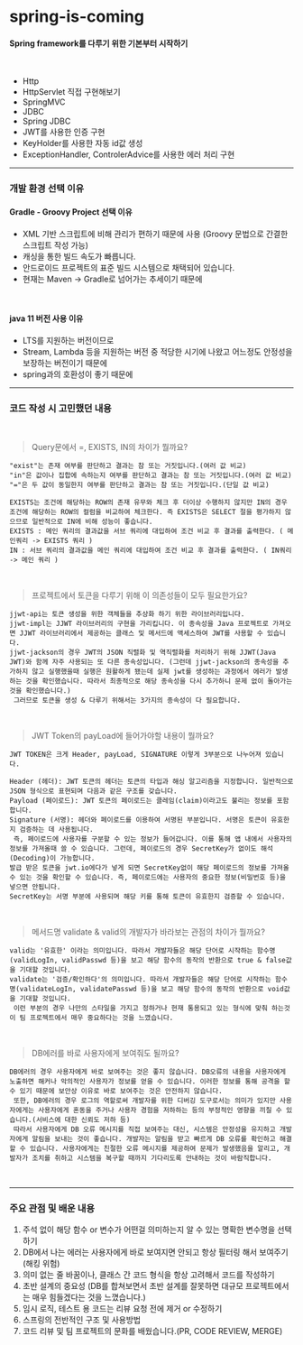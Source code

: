 # spring-is-coming

#### Spring framework를 다루기 위한 기본부터 시작하기

<br>

- Http 
- HttpServlet 직접 구현해보기
- SpringMVC
- JDBC
- Spring JDBC
- JWT를 사용한 인증 구현
- KeyHolder를 사용한 자동 id값 생성
- ExceptionHandler, ControlerAdvice를 사용한 에러 처리 구현

---
### 개발 환경 선택 이유

#### Gradle - Groovy Project 선택 이유

- XML 기반 스크립트에 비해 관리가 편하기 때문에 사용 (Groovy 문법으로 간결한 스크립트 작성 가능)
- 캐싱을 통한 빌드 속도가 빠릅니다.
- 안드로이드 프로젝트의 표준 빌드 시스템으로 채택되어 있습니다.
- 현재는 Maven -> Gradle로 넘어가는 추세이기 때문에

<br>

#### java 11 버전 사용 이유
- LTS를 지원하는 버전이므로
- Stream, Lambda 등을 지원하는 버전 중 적당한 시기에 나왔고 어느정도 안정성을 보장하는 버전이기 때문에
- spring과의 호환성이 좋기 때문에

---

### 코드 작성 시 고민했던 내용

<br>

> Query문에서 =, EXISTS, IN의 차이가 뭘까요?

```
"exist"는 존재 여부를 판단하고 결과는 참 또는 거짓입니다.(여러 값 비교)
"in"은 값이나 집합에 속하는지 여부를 판단하고 결과는 참 또는 거짓입니다.(여러 값 비교)
"="은 두 값이 동일한지 여부를 판단하고 결과는 참 또는 거짓입니다.(단일 값 비교)

EXISTS는 조건에 해당하는 ROW의 존재 유무와 체크 후 더이상 수행하지 않지만 IN의 경우 조건에 해당하는 ROW의 컬럼을 비교하여 체크한다. 즉 EXISTS은 SELECT 절을 평가하지 않으므로 일반적으로 IN에 비해 성능이 좋습니다.
EXISTS : 메인 쿼리의 결과값을 서브 쿼리에 대입하여 조건 비교 후 결과를 출력한다. ( 메인쿼리 -> EXISTS 쿼리 )
IN : 서브 쿼리의 결과값을 메인 쿼리에 대입하여 조건 비교 후 결과를 출력한다. ( IN쿼리 -> 메인 쿼리 )
```

<br>

> 프로젝트에서 토큰을 다루기 위해 이 의존성들이 모두 필요한가요?

```
jjwt-api는 토큰 생성을 위한 객체들을 추상화 하기 위한 라이브러리입니다.
jjwt-impl는 JJWT 라이브러리의 구현을 가리킵니다. 이 종속성을 Java 프로젝트로 가져오면 JJWT 라이브러리에서 제공하는 클래스 및 메서드에 액세스하여 JWT를 사용할 수 있습니다.
jjwt-jackson의 경우 JWT의 JSON 직렬화 및 역직렬화를 처리하기 위해 JJWT(Java JWT)와 함께 자주 사용되는 또 다른 종속성입니다. (그런데 jjwt-jackson의 종속성을 추가하지 않고 실행했을때 실행은 원활하게 됐는데 실제 jwt를 생성하는 과정에서 에러가 발생하는 것을 확인했습니다. 따라서 최종적으로 해당 종속성을 다시 추가하니 문제 없이 돌아가는 것을 확인했습니다.)
 그러므로 토큰을 생성 & 다루기 위해서는 3가지의 종속성이 다 필요합니다.

```

<br>

> JWT Token의 payLoad에 들어가야할 내용이 뭘까요?

```
JWT TOKEN은 크게 Header, payLoad, SIGNATURE 이렇게 3부분으로 나누어져 있습니다.

Header (헤더): JWT 토큰의 헤더는 토큰의 타입과 해싱 알고리즘을 지정합니다. 일반적으로 JSON 형식으로 표현되며 다음과 같은 구조를 갖습니다.
Payload (페이로드): JWT 토큰의 페이로드는 클레임(claim)이라고도 불리는 정보를 포함합니다.
Signature (서명): 헤더와 페이로드를 이용하여 서명된 부분입니다. 서명은 토큰이 유효한지 검증하는 데 사용됩니다.
 즉, 페이로드에 사용자를 구분할 수 있는 정보가 들어갑니다. 이를 통해 앱 내에서 사용자의 정보를 가져올때 쓸 수 있습니다. 그런데, 페이로드의 경우 SecretKey가 없이도 해석(Decoding)이 가능합니다.
발급 받은 토큰을 jwt.io에다가 넣게 되면 SecretKey없이 해당 페이로드의 정보를 가져올 수 있는 것을 확인할 수 있습니다. 즉, 페이로드에는 사용자의 중요한 정보(비밀번호 등)을 넣으면 안됩니다.
SecretKey는 서명 부분에 사용되며 해당 키를 통해 토큰이 유효한지 검증할 수 있습니다.
```

<br>

> 메서드명 validate & valid의 개발자가 바라보는 관점의 차이가 뭘까요?

```
valid는 '유효한' 이라는 의미입니다. 따라서 개발자들은 해당 단어로 시작하는 함수명(validLogIn, validPasswd 등)을 보고 해당 함수의 동작의 반환으로 true & false값을 기대할 것입니다.
validate는 '검증/확인하다'의 의미입니다. 따라서 개발자들은 해당 단어로 시작하는 함수명(validateLogIn, validatePasswd 등)을 보고 해당 함수의 동작의 반환으로 void값을 기대할 것입니다.
 이런 부분의 경우 나만의 스타일을 가지고 정하거나 현재 통용되고 있는 형식에 맞춰 하는것이 팀 프로젝트에서 매우 중요하다는 것을 느꼈습니다.
```

<br>

> DB에러를 바로 사용자에게 보여줘도 될까요?

```
DB에러의 경우 사용자에게 바로 보여주는 것은 좋지 않습니다. DB오류의 내용을 사용자에게 노출하면 해커나 악의적인 사용자가 정보를 얻을 수 있습니다. 이러한 정보를 통해 공격을 할 수 있기 때문에 보안상 이유로 바로 보여주는 것은 안전하지 않습니다.
 또한, DB에러의 경우 로그의 역할로써 개발자를 위한 디버깅 도구로서는 의미가 있지만 사용자에게는 사용자에게 혼동을 주거나 사용자 경험을 저하하는 등의 부정적인 영향을 끼칠 수 있습니다.(서비스에 대한 신뢰도 저하 등)
 따라서 사용자에게 DB 오류 메시지를 직접 보여주는 대신, 시스템은 안정성을 유지하고 개발자에게 알림을 보내는 것이 좋습니다. 개발자는 알림을 받고 빠르게 DB 오류를 확인하고 해결할 수 있습니다. 사용자에게는 친절한 오류 메시지를 제공하여 문제가 발생했음을 알리고, 개발자가 조치를 취하고 시스템을 복구할 때까지 기다리도록 안내하는 것이 바람직합니다.
```

<br>

---

### 주요 관점 및 배운 내용

1. 주석 없이 해당 함수 or 변수가 어떤걸 의미하는지 알 수 있는 명확한 변수명을 선택하기
2. DB에서 나는 에러는 사용자에게 바로 보여지면 안되고 항상 필터링 해서 보여주기(해킹 위험)
3. 의미 없는 줄 바꿈이나, 클래스 간 코드 형식을 항상 고려해서 코드를 작성하기
4. 초반 설계의 중요성 (DB를 합쳐보면서 초반 설계를 잘못하면 대규모 프로젝트에서는 매우 힘들겠다는 것을 느꼈습니다.)
5. 임시 로직, 테스트 용 코드는 리뷰 요청 전에 제거 or 수정하기
6. 스프링의 전반적인 구조 및 사용방법
7. 코드 리뷰 및 팀 프로젝트의 문화를 배웠습니다.(PR, CODE REVIEW, MERGE)


